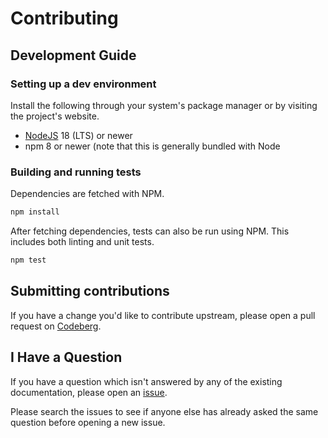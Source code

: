 # Contributing

## Development Guide

### Setting up a dev environment

Install the following through your system's package manager or by visiting the
project's website.

- [NodeJS](https://nodejs.org) 18 (LTS) or newer
- npm 8 or newer (note that this is generally bundled with Node

### Building and running tests

Dependencies are fetched with NPM.

```sh
npm install
```

After fetching dependencies, tests can also be run using NPM. This includes both
linting and unit tests.

```sh
npm test
```

## Submitting contributions

If you have a change you'd like to contribute upstream, please open a pull
request on
[Codeberg](https://codeberg.org/worthe-it/south-african-id-parser/pulls).

## I Have a Question

If you have a question which isn't answered by any of the existing
documentation, please open an
[issue](https://codeberg.org/worthe-it/south-african-id-parser/issues).

Please search the issues to see if anyone else has already asked the same
question before opening a new issue.
